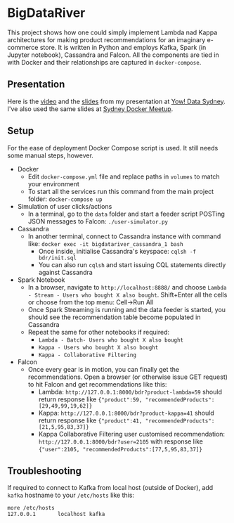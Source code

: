 # BigDataRiver
This project shows how one could simply implement Lambda nad Kappa architectures for making product recommendations
for an imaginary e-commerce store. It is written in Python and employs Kafka, Spark (in Jupyter notebook), Cassandra and Falcon.
All the components are tied in with Docker and their relationships are captured in `docker-compose`.   

## Presentation
Here is the [video](https://www.youtube.com/watch?v=FUBMTVaS1RU) and the [slides](YowData-RadekOstrowski.pdf) from my presentation at [Yow! Data Sydney](http://data.yowconference.com.au/profile/?id=radek-ostrowski). I've also used the same slides at [Sydney Docker Meetup](https://www.meetup.com/Sydney-Docker-User-Group/events/238792843/).

## Setup
For the ease of deployment Docker Compose script is used. It still needs some manual steps, however.

* Docker
  * Edit `docker-compose.yml` file and replace paths in `volumes` to match your environment
  * To start all the services run this command from the main project folder: `docker-compose up`
* Simulation of user clicks/actions
  * In a terminal, go to the `data` folder and start a feeder script POSTing JSON messages to Falcon: `./user-simulator.py`
* Cassandra  
  * In another terminal, connect to Cassandra instance with command like:
  `docker exec -it bigdatariver_cassandra_1 bash`
     * Once inside, initialise Cassandra's keyspace: `cqlsh -f bdr/init.sql`
     * You can also run `cqlsh` and start issuing CQL statements directly against Cassandra
* Spark Notebook
  * In a browser, navigate to `http://localhost:8888/` and choose `Lambda - Stream - Users who bought X also bought`.
  Shift+Enter all the cells or choose from the top menu: Cell->Run All
  * Once Spark Streaming is running and the data feeder is started, you should see the recommendation table become populated in Cassandra
  * Repeat the same for other notebooks if required:
    * `Lambda - Batch- Users who bought X also bought`
    * `Kappa - Users who bought X also bought`
    * `Kappa - Collaborative Filtering`
* Falcon
  * Once every gear is in motion, you can finally get the recommendations. Open a browser (or otherwise issue GET request) 
  to hit Falcon and get recommendations like this: 
    * Lambda: `http://127.0.0.1:8000/bdr?product-lambda=59` should return response like `{"product":59, "recommendedProducts":[29,49,99,19,62]}`
    * Kappa: `http://127.0.0.1:8000/bdr?product-kappa=41` should return response like `{"product":41, "recommendedProducts":[21,5,95,83,37]}`
    * Kappa Collaborative Filtering user customised recommendation: `http://127.0.0.1:8000/bdr?user=2105` with response like 
    `{"user":2105, "recommendedProducts":[77,5,95,83,37]}`


## Troubleshooting
If required to connect to Kafka from local host (outside of Docker), add `kafka` hostname to your `/etc/hosts` like this:
~~~~
more /etc/hosts
127.0.0.1       localhost kafka
~~~~

